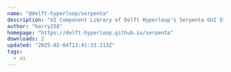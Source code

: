 ```yaml
---
name: "@delft-hyperloop/serpenta"
description: "UI Component Library of Delft Hyperloop's Serpenta GUI Standard."
author: "harry258"
homepage: "https://delft-hyperloop.github.io/serpenta"
downloads: 2
updated: "2025-02-04T13:41:33.113Z"
tags: 
  - ui
---
```

